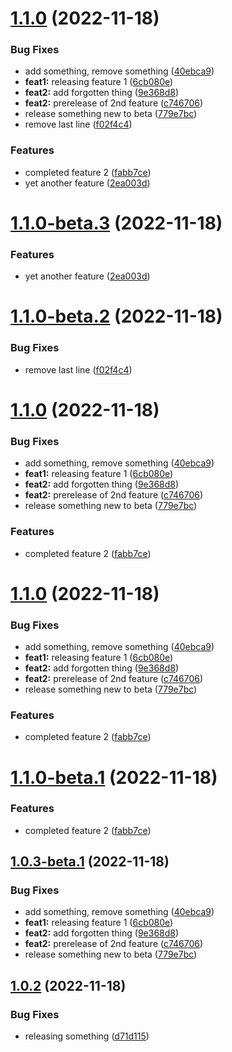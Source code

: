 # [1.1.0](https://github.com/marius321967/semantic-release-sample/compare/v1.0.2...v1.1.0) (2022-11-18)


### Bug Fixes

* add something, remove something ([40ebca9](https://github.com/marius321967/semantic-release-sample/commit/40ebca917c8812773eb0a41dd4f6af7fb2561ed7))
* **feat1:** releasing feature 1 ([6cb080e](https://github.com/marius321967/semantic-release-sample/commit/6cb080e6d9cf85565c42706772b19e105dc7422d))
* **feat2:** add forgotten thing ([9e368d8](https://github.com/marius321967/semantic-release-sample/commit/9e368d881d4d03d03a1a94f49a9e780acfb0dec7))
* **feat2:** prerelease of 2nd feature ([c746706](https://github.com/marius321967/semantic-release-sample/commit/c7467068c6224cf8ec1a185e0a158883403f8987))
* release something new to beta ([779e7bc](https://github.com/marius321967/semantic-release-sample/commit/779e7bcadbfe66d5426fb46db3fd78d65bc6af6a))
* remove last line ([f02f4c4](https://github.com/marius321967/semantic-release-sample/commit/f02f4c4468ba0a7816522dc49a087a955591e412))


### Features

* completed feature 2 ([fabb7ce](https://github.com/marius321967/semantic-release-sample/commit/fabb7cec7cee8771f0d4a47bd3d5964f917fad4a))
* yet another feature ([2ea003d](https://github.com/marius321967/semantic-release-sample/commit/2ea003decaf1468f25bbab1edb27dd192e8f1479))

# [1.1.0-beta.3](https://github.com/marius321967/semantic-release-sample/compare/v1.1.0-beta.2...v1.1.0-beta.3) (2022-11-18)


### Features

* yet another feature ([2ea003d](https://github.com/marius321967/semantic-release-sample/commit/2ea003decaf1468f25bbab1edb27dd192e8f1479))

# [1.1.0-beta.2](https://github.com/marius321967/semantic-release-sample/compare/v1.1.0-beta.1...v1.1.0-beta.2) (2022-11-18)


### Bug Fixes

* remove last line ([f02f4c4](https://github.com/marius321967/semantic-release-sample/commit/f02f4c4468ba0a7816522dc49a087a955591e412))

# [1.1.0](https://github.com/marius321967/semantic-release-sample/compare/v1.0.2...v1.1.0) (2022-11-18)


### Bug Fixes

* add something, remove something ([40ebca9](https://github.com/marius321967/semantic-release-sample/commit/40ebca917c8812773eb0a41dd4f6af7fb2561ed7))
* **feat1:** releasing feature 1 ([6cb080e](https://github.com/marius321967/semantic-release-sample/commit/6cb080e6d9cf85565c42706772b19e105dc7422d))
* **feat2:** add forgotten thing ([9e368d8](https://github.com/marius321967/semantic-release-sample/commit/9e368d881d4d03d03a1a94f49a9e780acfb0dec7))
* **feat2:** prerelease of 2nd feature ([c746706](https://github.com/marius321967/semantic-release-sample/commit/c7467068c6224cf8ec1a185e0a158883403f8987))
* release something new to beta ([779e7bc](https://github.com/marius321967/semantic-release-sample/commit/779e7bcadbfe66d5426fb46db3fd78d65bc6af6a))


### Features

* completed feature 2 ([fabb7ce](https://github.com/marius321967/semantic-release-sample/commit/fabb7cec7cee8771f0d4a47bd3d5964f917fad4a))

# [1.1.0](https://github.com/marius321967/semantic-release-sample/compare/v1.0.2...v1.1.0) (2022-11-18)


### Bug Fixes

* add something, remove something ([40ebca9](https://github.com/marius321967/semantic-release-sample/commit/40ebca917c8812773eb0a41dd4f6af7fb2561ed7))
* **feat1:** releasing feature 1 ([6cb080e](https://github.com/marius321967/semantic-release-sample/commit/6cb080e6d9cf85565c42706772b19e105dc7422d))
* **feat2:** add forgotten thing ([9e368d8](https://github.com/marius321967/semantic-release-sample/commit/9e368d881d4d03d03a1a94f49a9e780acfb0dec7))
* **feat2:** prerelease of 2nd feature ([c746706](https://github.com/marius321967/semantic-release-sample/commit/c7467068c6224cf8ec1a185e0a158883403f8987))
* release something new to beta ([779e7bc](https://github.com/marius321967/semantic-release-sample/commit/779e7bcadbfe66d5426fb46db3fd78d65bc6af6a))


### Features

* completed feature 2 ([fabb7ce](https://github.com/marius321967/semantic-release-sample/commit/fabb7cec7cee8771f0d4a47bd3d5964f917fad4a))

# [1.1.0-beta.1](https://github.com/marius321967/semantic-release-sample/compare/v1.0.3-beta.1...v1.1.0-beta.1) (2022-11-18)


### Features

* completed feature 2 ([fabb7ce](https://github.com/marius321967/semantic-release-sample/commit/fabb7cec7cee8771f0d4a47bd3d5964f917fad4a))

## [1.0.3-beta.1](https://github.com/marius321967/semantic-release-sample/compare/v1.0.2...v1.0.3-beta.1) (2022-11-18)


### Bug Fixes

* add something, remove something ([40ebca9](https://github.com/marius321967/semantic-release-sample/commit/40ebca917c8812773eb0a41dd4f6af7fb2561ed7))
* **feat1:** releasing feature 1 ([6cb080e](https://github.com/marius321967/semantic-release-sample/commit/6cb080e6d9cf85565c42706772b19e105dc7422d))
* **feat2:** add forgotten thing ([9e368d8](https://github.com/marius321967/semantic-release-sample/commit/9e368d881d4d03d03a1a94f49a9e780acfb0dec7))
* **feat2:** prerelease of 2nd feature ([c746706](https://github.com/marius321967/semantic-release-sample/commit/c7467068c6224cf8ec1a185e0a158883403f8987))
* release something new to beta ([779e7bc](https://github.com/marius321967/semantic-release-sample/commit/779e7bcadbfe66d5426fb46db3fd78d65bc6af6a))

## [1.0.2](https://github.com/marius321967/semantic-release-sample/compare/v1.0.1...v1.0.2) (2022-11-18)


### Bug Fixes

* releasing something ([d71d115](https://github.com/marius321967/semantic-release-sample/commit/d71d1154eb63e0ec44c5be7e191dd0dbb317fd71))
